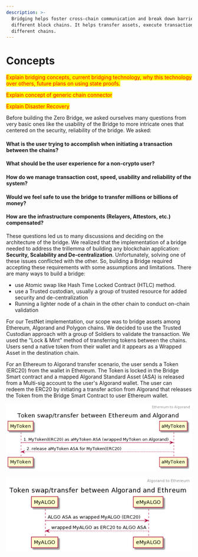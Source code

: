 ```yaml
---
description: >-
  Bridging helps foster cross-chain communication and break down barriers with
  different block chains. It helps transfer assets, execute transactions among
  different chains.
---
```


# Concepts

<mark style="color:red;">Explain bridging concepts, current bridging technology, why this technology over others, future plans on using state proofs.</mark>

<mark style="color:red;">Explain concept of generic chain connector</mark>

<mark style="color:red;">Explain Disaster Recovery</mark>

Before building the Zero Bridge, we asked ourselves many questions from very basic ones like the usability of the Bridge to more intricate ones that centered on the security, reliability of the bridge. We asked:

#### What is the user trying to accomplish when initiating a transaction between the chains?

#### What should be the user experience for a non-crypto user?

#### How do we manage transaction cost, speed, usability and reliability of the system?

#### Would we feel safe to use the bridge to transfer millions or billions of money?

#### How are the infrastructure components (Relayers, Attestors, etc.) compensated?

These questions led us to many discussions and deciding on the architecture of the bridge. We realized that the implementation of a bridge needed to address the trillemma of building any blockchain application: **Security, Scalability and De-centralization**. Unfortunately, solving one of these issues conflicted with the other. So, building a Bridge required accepting these requirements with some assumptions and limitations. There are many ways to build a bridge:

* use Atomic swap like Hash Time Locked Contract (HTLC) method.
* use a Trusted custodian, usually a group of trusted resource for added security and de-centralization
* Running a lighter node of a chain in the other chain to conduct on-chain validation

For our TestNet implementation, our scope was to bridge assets among Ethereum, Algorand and Polygon chains. We decided to use the Trusted Custodian approach with a group of Soldiers to validate the transaction. We used the "Lock & Mint" method of transferring tokens between the chains. Users send a native token from their wallet and it appears as a Wrapped Asset in the destination chain.

For an Ethereum to Algorand transfer scenario, the user sends a Token (ERC20) from the wallet in Ethereum. The Token is locked in the Bridge Smart contract and a mapped Algorand Standard Asset (ASA) is released from a Multi-sig account to the user's Algorand wallet. The user can redeem the ERC20 by initiating a transfer action from Algorand that releases the Token from the Bridge Smart Contract to user Ethereum wallet.

![Ethereum to Algorand Transfer](../.gitbook/assets/bridge-usecase1.png)

![Algorand to Ethereum Transfer](../.gitbook/assets/bridge-usecase2.png)
